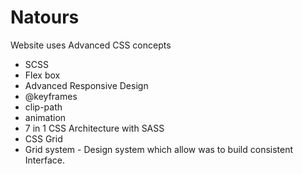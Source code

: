 # Natours

Website uses Advanced CSS concepts

- SCSS
- Flex box
- Advanced Responsive Design
- @keyframes
- clip-path
- animation
- 7 in 1 CSS Architecture with SASS
- CSS Grid
- Grid system - Design system which allow was to build consistent Interface.
